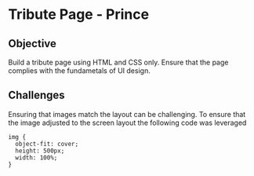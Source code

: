 # Tribute Page - Prince

## Objective

Build a tribute page using HTML and CSS only. Ensure that the page complies with the fundametals of UI design.

## Challenges

Ensuring that images match the layout can be challenging. To ensure that the image adjusted to the screen layout the following code was leveraged

```
img {
  object-fit: cover;
  height: 500px;
  width: 100%;
}
```
